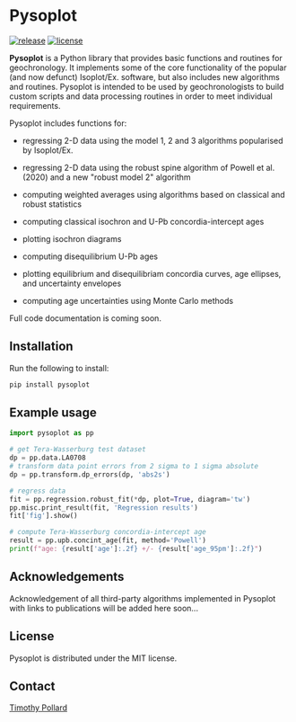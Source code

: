 # Pysoplot

[![release](https://img.shields.io/github/v/release/timpol/pysoplot.svg)](https://github.com/timpol/pysoplot/releases) [![license](https://img.shields.io/github/license/timpol/pysoplot.svg)](https://github.com/timpol/pysoplot/blob/master/LICENSE.txt)

[//]: # ([![DOI]&#40;https://zenodo.org/badge/DOI/....svg&#41;]&#40;https://doi.org/...&#41;)

**Pysoplot** is a Python library that provides basic functions and routines for geochronology. It implements some of the core functionality of the popular (and now defunct) Isoplot/Ex. software, but also includes new algorithms and routines. Pysoplot is intended to be used by geochronologists to build custom scripts and data processing routines in order to meet individual requirements.

Pysoplot includes functions for:
* regressing 2-D data using the model 1, 2 and 3 algorithms popularised by Isoplot/Ex.
* regressing 2-D data using the robust spine algorithm of Powell et al. (2020) and a new "robust model 2" algorithm
* computing weighted averages using algorithms based on classical and robust statistics
* computing classical isochron and U-Pb concordia-intercept ages
* plotting isochron diagrams
* computing disequilibrium U-Pb ages
* plotting equilibrium and disequilibriam concordia curves, age ellipses, and uncertainty envelopes

* computing age uncertainties using Monte Carlo methods

Full code documentation is coming soon.

## Installation

Run the following to install:

```python
pip install pysoplot
```

## Example usage
```python
import pysoplot as pp

# get Tera-Wasserburg test dataset 
dp = pp.data.LA0708
# transform data point errors from 2 sigma to 1 sigma absolute
dp = pp.transform.dp_errors(dp, 'abs2s')

# regress data
fit = pp.regression.robust_fit(*dp, plot=True, diagram='tw')
pp.misc.print_result(fit, 'Regression results')
fit['fig'].show()

# compute Tera-Wasserburg concordia-intercept age
result = pp.upb.concint_age(fit, method='Powell')
print(f"age: {result['age']:.2f} +/- {result['age_95pm']:.2f}")
```

## Acknowledgements

Acknowledgement of all third-party algorithms implemented in Pysoplot with links to publications will be added here soon... 

## License

Pysoplot is distributed under the MIT license.

## Contact

[Timothy Pollard](mailto:pollard@student.unimelb.edu.au)

